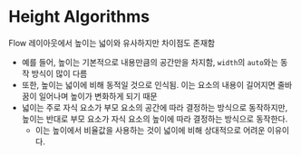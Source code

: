 # Height Algorithms

Flow 레이아웃에서 높이는 넓이와 유사하지만 차이점도 존재함

- 예를 들어, 높이는 기본적으로 내용만큼의 공간만을 차지함, `width`의 `auto`와는 동작 방식이 많이 다름
- 또한, 높이는 넓이에 비해 동적일 것으로 인식됨. 이는 요소의 내용이 길어지면 줄바꿈이 일어나며 높이가 변화하게 되기 때문
- 넓이는 주로 자식 요소가 부모 요소의 공간에 따라 결정하는 방식으로 동작하지만, 높이는 반대로 부모 요소가 자식 요소의 높이에 따라 결정하는 방식으로 동작한다.
  - 이는 높이에서 비율값을 사용하는 것이 넓이에 비해 상대적으로 어려운 이유이다.

